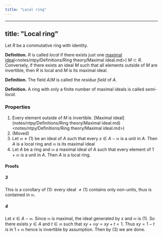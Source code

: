```yaml
---
title: "Local ring"
---
```


---
title: "Local ring"
---

Let $R$ be a commutative ring with identity.

**Definition.** $R$ is called _local_ if there exists just one [maximal ideal]()<notes/ntpy/Definitions/Ring theory/Maximal ideal.md>) $M\subset R$. Conversely, if there exists an ideal $M$ such that all elements outside of $M$ are invertible, then $R$ is local and $M$ is its maximal ideal.

**Definition.** The field $A/M$ is called the _residue field_ of $A$.

**Definition.** A ring with only a finite number of maximal ideals is called _semi-local_.

### Properties
1. Every element outside of $M$ is invertible. [Maximal ideal](notes/ntpy/Definitions/Ring theory/Maximal ideal.md)<notes/ntpy/Definitions/Ring theory/Maximal ideal.md>)
2. (Moved)
3. Let $\mathfrak{m}\neq (1)$ be an ideal of $A$ such that every $x\in A-\mathfrak{m}$ is a unit in $A$. Then $A$ is a local ring and $\mathfrak{m}$ is its maximal ideal
4. Let $A$ be a ring and $\mathfrak{m}$ a maximal ideal of $A$ such that every element of $1+\mathfrak{m}$ is a unit in $A$. Then $A$ is a local ring.
#### Proofs
##### 3
This is a corollary of (1): every ideal $\neq (1)$ contains only non-units, thus is contained in $\mathfrak{m}$.
##### 4
Let $x\in A-\mathfrak{m}$. Since $\mathfrak{m}$ is maximal, the ideal generated by $x$ and $\mathfrak{m}$ is $(1)$. So there exists $y\in A$ and $t\in\mathfrak{m}$ such that $xy+\mathfrak{m}y=xy+t=1$. Thus $xy=1-t$ is in $1+\mathfrak{m}$ hence is invertible by assumption. Then by (3) we are done.

